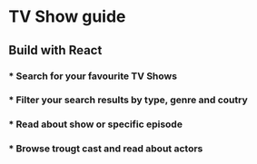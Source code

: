 # TV Show guide

## Build with React

### * Search for your favourite TV Shows
### * Filter your search results by type, genre and coutry
### * Read about show or specific episode
### * Browse trougt cast and read about actors
